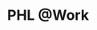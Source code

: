 ---
pid: LLB23
title: PHL @Work
location_transcription: New Park over 95
zipcode: '19104'
outside_phl: 
neighborhood: University City,Belmont,Parkside,Powelton Village
age: '25'
age_range: 20-29
instagram: 
image_file_name: LLB_23.jpg
proposal_transcription: Showing the landscape + industries of Phila past and future.
  Center City skyline. Schuylkill River Water Feature. Pre-Settlers Forest Native
  Americans. Delaware Rive Water Feature.
topic: Environment
topic_summary: '0'
type: 
keywords_other: 
credit: Chelsey Lowe
image_labels: 
twitter: chelseyloweco
facebook: 
permalink: "/monuments/llb23/"
layout: item-page
---